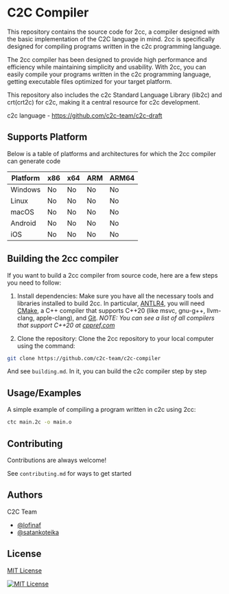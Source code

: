 # C2C Compiler

This repository contains the source code for 2cc, a compiler designed with the basic implementation of the C2C language in mind. 2cc is specifically designed for compiling programs written in the c2c programming language.

The 2cc compiler has been designed to provide high performance and efficiency while maintaining simplicity and usability. With 2cc, you can easily compile your programs written in the c2c programming language, getting executable files optimized for your target platform.

This repository also includes the с2с Standard Language Library (lib2c) and crt(crt2c) for с2с, making it a central resource for с2с development.

c2c language - https://github.com/c2c-team/c2c-draft

## Supports Platform

Below is a table of platforms and architectures for which the 2cc compiler can generate code

| Platform | x86 | x64 | ARM | ARM64 |
|----------|-----|-----|-----|-------|
| Windows  | No | No | No  | No   |
| Linux    | No | No | No | No   |
| macOS    | No  | No | No  | No    |
| Android  | No  | No  | No | No   |
| iOS      | No  | No  | No  | No   |

## Building the 2cc compiler

If you want to build a 2cc compiler from source code, here are a few steps you need to follow:

1. Install dependencies: Make sure you have all the necessary tools and libraries installed to build 2cc. In particular, [ANTLR4](https://www.antlr.org/download.html), you will need [CMake](https://cmake.org/download/), a C++ compiler that supports C++20 (like msvc, gnu-g++, llvm-clang, apple-clang), and [Git](https://git-scm.com/downloads).
*NOTE: You can see a list of all compilers that support C++20 at [cppref.com](https://en.cppreference.com/w/cpp/compiler_support#cpp20)* 

2. Clone the repository: Clone the 2cc repository to your local computer using the command:

```bash
git clone https://github.com/c2c-team/c2c-compiler
```

And see `building.md`. In it, you can build the c2c compiler step by step

## Usage/Examples
A simple example of compiling a program written in c2c using 2cc:

```bash
ctc main.2c -o main.o
```

## Contributing

Contributions are always welcome!

See `contributing.md` for ways to get started

## Authors
C2C Team
- [@lofinaf](https://github.com/Lofinaf)
- [@satankoteika](https://github.com/Satankoteika)


## License

[MIT License](https://choosealicense.com/licenses/mit/)

[![MIT License](https://img.shields.io/badge/License-MIT-green.svg)](https://choosealicense.com/licenses/mit/)
